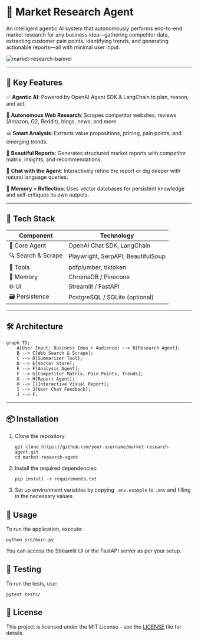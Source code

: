 # 🤖 Market Research Agent

An intelligent agentic AI system that autonomously performs end-to-end market research for any business idea—gathering competitor data, extracting customer pain points, identifying trends, and generating actionable reports—all with minimal user input.

![market-research-banner](https://raw.githubusercontent.com/your-username/your-repo/main/assets/banner.png)

---

## 🚀 Key Features

✅ **Agentic AI**: Powered by OpenAI Agent SDK & LangChain to plan, reason, and act.

🔎 **Autonomous Web Research**: Scrapes competitor websites, reviews (Amazon, G2, Reddit), blogs, news, and more.

📊 **Smart Analysis**: Extracts value propositions, pricing, pain points, and emerging trends.

📄 **Beautiful Reports**: Generates structured market reports with competitor matrix, insights, and recommendations.

💬 **Chat with the Agent**: Interactively refine the report or dig deeper with natural language queries.

🧠 **Memory + Reflection**: Uses vector databases for persistent knowledge and self-critiques its own outputs.

---

## 🧠 Tech Stack

| Component         | Technology                     |
|------------------|---------------------------------|
| 🧠 Core Agent     | OpenAI Chat SDK, LangChain      |
| 🔍 Search & Scrape| Playwright, SerpAPI, BeautifulSoup |
| 🧰 Tools          | pdfplumber, tiktoken            |
| 🧠 Memory         | ChromaDB / Pinecone             |
| 🌐 UI             | Streamlit / FastAPI             |
| 🗃️ Persistence     | PostgreSQL / SQLite (optional)  |

---

## 🛠️ Architecture

```mermaid
graph TD;
    A[User Input: Business Idea + Audience] --> B[Research Agent];
    B --> C[Web Search & Scrape];
    C --> D[Summarizer Tool];
    D --> E[Vector Store];
    E --> F[Analysis Agent];
    F --> G[Competitor Matrix, Pain Points, Trends];
    G --> H[Report Agent];
    H --> I[Interactive Visual Report];
    I --> J[User Chat Feedback];
    J --> F;
```

---

## 📦 Installation

1. Clone the repository:
   ```
   git clone https://github.com/your-username/market-research-agent.git
   cd market-research-agent
   ```

2. Install the required dependencies:
   ```
   pip install -r requirements.txt
   ```

3. Set up environment variables by copying `.env.example` to `.env` and filling in the necessary values.

## 🚀 Usage

To run the application, execute:
```
python src/main.py
```

You can access the Streamlit UI or the FastAPI server as per your setup.

## 🧪 Testing

To run the tests, use:
```
pytest tests/
```

## 📄 License

This project is licensed under the MIT License - see the [LICENSE](LICENSE) file for details.